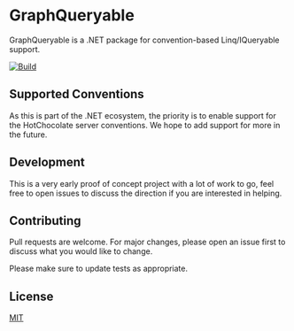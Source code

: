 # GraphQueryable

GraphQueryable is a .NET package for convention-based Linq/IQueryable support.

[![Build](https://github.com/eliottrobson/graph-queryable/actions/workflows/dotnet.yml/badge.svg)](https://github.com/eliottrobson/graph-queryable/actions/workflows/dotnet.yml)

## Supported Conventions

As this is part of the .NET ecosystem, the priority is to enable support for the HotChocolate server conventions. We hope to add support for more in the future.

## Development

This is a very early proof of concept project with a lot of work to go, feel free to open issues to discuss the direction if you are interested in helping.

## Contributing
Pull requests are welcome. For major changes, please open an issue first to discuss what you would like to change.

Please make sure to update tests as appropriate.

## License
[MIT](https://choosealicense.com/licenses/mit/)
